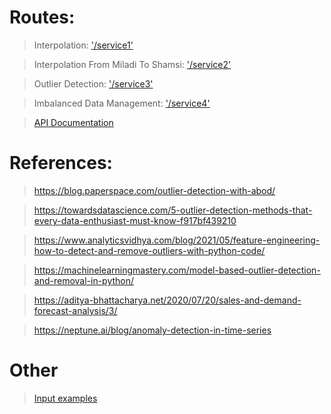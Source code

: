 # Routes:

 > Interpolation: ['/service1'](https://sbu-ml-project-3-service-arman-sbu-ml-cloud.fandogh.cloud/service1)
 
 > Interpolation From Miladi To Shamsi: ['/service2'](https://sbu-ml-project-3-service-arman-sbu-ml-cloud.fandogh.cloud/service2)
 
 > Outlier Detection: ['/service3'](https://sbu-ml-project-3-service-arman-sbu-ml-cloud.fandogh.cloud/service3)
 
 > Imbalanced Data Management: ['/service4'](https://sbu-ml-project-3-service-arman-sbu-ml-cloud.fandogh.cloud/service4)
 
 > [API Documentation](https://sbu-ml-project-3-service-arman-sbu-ml-cloud.fandogh.cloud/swagger)

# References:

 > https://blog.paperspace.com/outlier-detection-with-abod/
 
 > https://towardsdatascience.com/5-outlier-detection-methods-that-every-data-enthusiast-must-know-f917bf439210
 
 > https://www.analyticsvidhya.com/blog/2021/05/feature-engineering-how-to-detect-and-remove-outliers-with-python-code/
 
 > https://machinelearningmastery.com/model-based-outlier-detection-and-removal-in-python/
 
 > https://aditya-bhattacharya.net/2020/07/20/sales-and-demand-forecast-analysis/3/
 
 > https://neptune.ai/blog/anomaly-detection-in-time-series
 
# Other

 > [Input examples](https://github.com/WuedK/CS-SBU-MachineLearning-BSc-2022/tree/98222036/submits/98222036/project3/input_outputs)

